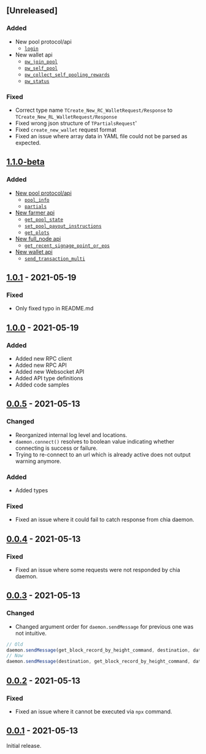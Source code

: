 ## [Unreleased]
### Added
- New pool protocol/api
  - [`login`](./src/api/rpc/pool/README.md#loginagent-params)
- New wallet api
  - [`pw_join_pool`](./src/rpc/wallet/README.md#pw_join_poolagent-params)
  - [`pw_self_pool`](./src/rpc/wallet/README.md#pw_self_poolagent-params)
  - [`pw_collect_self_pooling_rewards`](./src/rpc/wallet/README.md#pw_collect_self_pooling_rewardsagent-params)
  - [`pw_status`](./src/rpc/wallet/README.md#pw_statusagent-params)
### Fixed
  - Correct type name `TCreate_New_RC_WalletRequest/Response` to `TCreate_New_RL_WalletRequest/Response`
  - Fixed wrong json structure of `TPartialsRequest`'
  - Fixed `create_new_wallet` request format
  - Fixed an issue where array data in YAML file could not be parsed as expected.

## [1.1.0-beta]
### Added
- [New pool protocol/api](./src/api/rpc/pool)
  - [`pool_info`](./src/api/rpc/pool/README.md#pool_infoagent)
  - [`partials`](./src/api/rpc/pool/README.md#partialsagent-params)
- [New farmer api](./src/api/rpc/farmer)
  - [`get_pool_state`](./src/api/rpc/farmer/README.md#get_pool_stateagent)
  - [`set_pool_payout_instructions`](./src/api/rpc/farmer/README.md#set_pool_payout_instructionsagent-params)
  - [`get_plots`](./src/api/rpc/farmer/README.md#get_plotsagent)
- [New full_node api](./src/api/rpc/full_node)
  - [`get_recent_signage_point_or_eos`](./src/api/rpc/full_node/README.md#get_recent_signage_point_or_eosagent-params)
- [New wallet api](./src/api/rpc/wallet)
  - [`send_transaction_multi`](./src/api/rpc/wallet/README.md#send_transaction_multiagent-params)


## [1.0.1] - 2021-05-19
### Fixed
- Only fixed typo in README.md

## [1.0.0] - 2021-05-19
### Added
- Added new RPC client
- Added new RPC API
- Added new Websocket API
- Added API type definitions
- Added code samples

## [0.0.5] - 2021-05-13
### Changed
- Reorganized internal log level and locations.
- `daemon.connect()` resolves to boolean value indicating whether connecting is success or failure.
- Trying to re-connect to an url which is already active does not output warning anymore.

### Added
- Added types

### Fixed
- Fixed an issue where it could fail to catch response from chia daemon.

## [0.0.4] - 2021-05-13
### Fixed
- Fixed an issue where some requests were not responded by chia daemon.

## [0.0.3] - 2021-05-13
### Changed
- Changed argument order for `daemon.sendMessage` for previous one was not intuitive.

```js
// Old
daemon.sendMessage(get_block_record_by_height_command, destination, data);
// Now
daemon.sendMessage(destination, get_block_record_by_height_command, data);
```

## [0.0.2] - 2021-05-13
### Fixed
- Fixed an issue where it cannot be executed via `npx` command.

## [0.0.1] - 2021-05-13
Initial release.

<!-- [Unreleased]: https://github.com/Chia-Mine/chia-agent/compare/v0.0.1...v0.0.2 -->
[1.1.0-beta]: https://github.com/Chia-Mine/chia-agent/compare/v1.0.1...v1.1.0
[1.0.1]: https://github.com/Chia-Mine/chia-agent/compare/v1.0.0...v1.0.1
[1.0.0]: https://github.com/Chia-Mine/chia-agent/compare/v0.0.5...v1.0.0
[0.0.5]: https://github.com/Chia-Mine/chia-agent/compare/v0.0.4...v0.0.5
[0.0.4]: https://github.com/Chia-Mine/chia-agent/compare/v0.0.3...v0.0.4
[0.0.3]: https://github.com/Chia-Mine/chia-agent/compare/v0.0.2...v0.0.3
[0.0.2]: https://github.com/Chia-Mine/chia-agent/compare/v0.0.1...v0.0.2
[0.0.1]: https://github.com/Chia-Mine/chia-agent/releases/tag/v0.0.1
